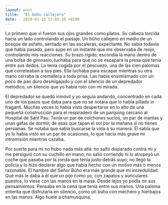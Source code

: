 ```yaml
---
layout: post
title:  "El búho callejero"
date:   2020-03-23 12:05:39 +0100
---
```


Lo primero que vi fueron sus ojos grandes como platos. Su cabeza torcida hacia un lado controlando el paisaje. Un búho callejero en medio de un bosque de asfalto, sentado en las escaleras, expectante. No sabía todavía qué había pasado, pero supe en un instante  que me observaba de reojo, controlándo mis reacciones. Su brazo rígido, escondía la mano dentro de una bolsa de gimnasio,  luchaba para que no se escapara la presa que tenia entre sus dedos. La tenía cogida por el pescuezo, una de las cien palomas que correteaban a sus pies. Ella luchaba para escapar mientras su otra mano cerraba la cremallera a toda prisa. Las había ensimismado con un poco de pan duro desmigajado y con el silencio de un depredador metódico, un silencio que yo había roto con mi mirada. 

El depredador se quedó inmóvil y yo seguía andando, concentrado en cada uno de los pasos que daba para que no se notara que lo había pillado in fraganti. Muchas veces lo había visto despertarse en lo alto de una pequeña construcción para el respiradero de un parquing cercano al Hospital de Sant Pau. Tenía un par de colchones sucios, un par de mantas y unas gafas de dormir, de esas que tapan el sol por la mañana si no tienes persianas. Se notaba que sabía buscarse la vida a su manera. Él sabía que yo lo había visto en un par de ocasiones, lo que hacía más grave mi intromisión mientras cazaba. 

Por suerte para mi no hubo nada más allá: no saltó disparado contra mi y me persiguió con su cuchillo en mano; no salió corriendo ni lo atropeyó un coche que pasaba por la ronda que tenía justo detrás suyo; no llegó la polícia y lo hizo declarar algo que había hecho con un motivo más o menos razonable. El hambre del Señor Búho era más grande que mi incredulidad. Qué más le daba a él que un pijo como yo, con zapatos y auriculares puestos, lo viese con las manos en la masa. Desde lejos yo podía oir sus pensamientos. Pensaba en la cena que tenía entre sus manos. Una paloma enterita que disfrutaria en silencio, como un búho con mechero y hierbajos en las manos. Algo huele a chamusquina.
